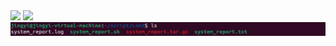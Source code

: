 <img src="https://github.com/JayaLeein/BlogWebsite/assets/56601790/4702b212-d949-45a6-a56c-b89917672b37" width="800" />
<img src="https://github.com/JayaLeein/BlogWebsite/assets/56601790/28d86511-dee3-4cac-aaea-acfc3ac566a7" width="800" />

<img src="test/files.png" width="800" />
<!--
![](https://github.com/JayaLeein/BlogWebsite/assets/56601790/4702b212-d949-45a6-a56c-b89917672b37)
![](https://github.com/JayaLeein/BlogWebsite/assets/56601790/28d86511-dee3-4cac-aaea-acfc3ac566a7)
![](test/files.png)
-->
